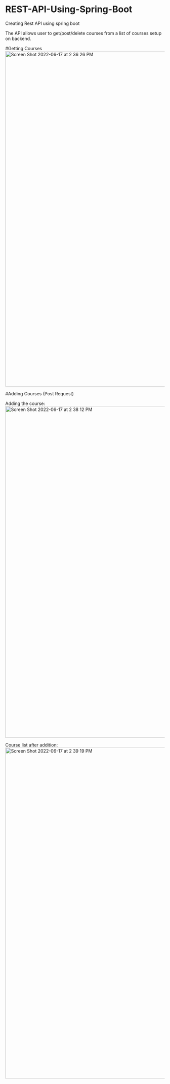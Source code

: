 # REST-API-Using-Spring-Boot

Creating Rest API using spring boot


The API allows user to get/post/delete courses from a list of courses setup on backend. 


#Getting Courses 
<img width="1059" alt="Screen Shot 2022-06-17 at 2 36 26 PM" src="https://user-images.githubusercontent.com/46352532/174357945-5269df84-df65-4bbd-b4de-cb04376899e5.png">

#Adding Courses (Post Request)

Adding the course: 
<img width="1047" alt="Screen Shot 2022-06-17 at 2 38 12 PM" src="https://user-images.githubusercontent.com/46352532/174358343-679ce8d3-8a92-4ce3-aa60-b643367b4da9.png">

Course list after addition:
<img width="1045" alt="Screen Shot 2022-06-17 at 2 39 19 PM" src="https://user-images.githubusercontent.com/46352532/174358446-32ffb238-f35c-4783-a4cb-8f14ad8055d0.png">
